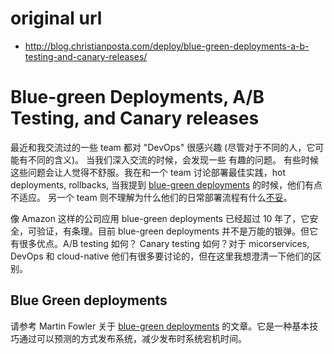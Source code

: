 # original url
* http://blog.christianposta.com/deploy/blue-green-deployments-a-b-testing-and-canary-releases/

# Blue-green Deployments, A/B Testing, and Canary releases
最近和我交流过的一些 team 都对 "DevOps" 很感兴趣 (尽管对于不同的人，它可能有不同的含义)。 当我们深入交流的时候，会发现一些
有趣的问题。 有些时候这些问题会让人觉得不舒服。我在和一个 team 讨论部署最佳实践，hot deployments, rollbacks, 当我提到 
[blue-green deployments](http://martinfowler.com/bliki/BlueGreenDeployment.html) 的时候，他们有点不适应。 另一个 team 则不理解为什么他们的日常部署流程有什么[不妥](http://blog.christianposta.com/immutable/immutable-infrastructure-and-the-jvm-part-i/)。

像 Amazon 这样的公司应用 blue-green deployments 已经超过 10 年了，它安全，可验证，有条理。目前 blue-green deployments 并不是万能的银弹。但它有很多优点。A/B testing 如何？ Canary testing 如何？对于 micorservices, DevOps 和 cloud-native 他们有很多要讨论的，但在这里我想澄清一下他们的区别。

## Blue Green deployments
请参考 Martin Fowler 关于 [blue-green deployments](http://martinfowler.com/bliki/BlueGreenDeployment.html) 的文章。它是一种基本技巧通过可以预测的方式发布系统，减少发布时系统宕机时间。
